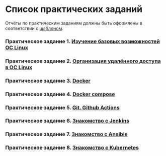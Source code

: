 # Список практических заданий

Отчёты по практическим заданиям должны быть оформлены в соответствии с [шаблоном](./report_template.docx).

### Практическое задание 1. [Изучение базовых возможностей OC Linux](./task_01.md)

### Практическое задание 2. [Организация удалённого доступа в OC Linux](./task_02.md)

### Практическое задание 3. [Docker](./task_03.md)

### Практическое задание 4. [Docker compose](./task_04.md)

### Практическое задание 5. [Git. Github Actions](./task_05.md)

### Практическое задание 6. [Знакомство с Jenkins](./task_06.md)

### Практическое задание 7. [Знакомство с Ansible](./task_07.md)

### Практическое задание 8. [Знакомство с Kubernetes](./task_08.md)
